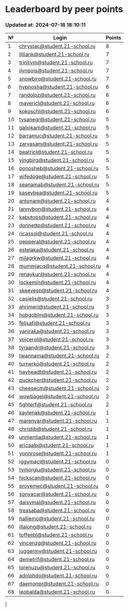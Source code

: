# Leaderboard by peer points

### Updated at: 2024-07-18 18:10:11

| № | Login | Points |
|---|-------|--------|
|1|chrystac@student.21-school.ru|8|
|2|lilliank@student.21-school.ru|7|
|3|trinitym@student.21-school.ru|7|
|4|ilynpois@student.21-school.ru|7|
|5|snowbiro@student.21-school.ru|7|
|6|hypnosha@student.21-school.ru|6|
|7|randolpz@student.21-school.ru|6|
|8|mavericl@student.21-school.ru|6|
|9|kokoschl@student.21-school.ru|6|
|10|tysanegr@student.21-school.ru|5|
|11|galiokam@student.21-school.ru|5|
|12|barramuc@student.21-school.ru|5|
|13|zaryasam@student.21-school.ru|5|
|14|beatricl@student.21-school.ru|5|
|15|yingbirg@student.21-school.ru|5|
|16|ponosheb@student.21-school.ru|5|
|17|wifedoge@student.21-school.ru|5|
|18|seanamab@student.21-school.ru|5|
|19|kaseybea@student.21-school.ru|5|
|20|antonare@student.21-school.ru|4|
|21|lannybon@student.21-school.ru|4|
|22|kabutops@student.21-school.ru|4|
|23|donnettp@student.21-school.ru|4|
|24|ricassol@student.21-school.ru|4|
|25|pepperal@student.21-school.ru|4|
|26|estelaka@student.21-school.ru|4|
|27|milagrkw@student.21-school.ru|4|
|28|mummjacq@student.21-school.ru|4|
|29|renaykur@student.21-school.ru|4|
|30|lockemin@student.21-school.ru|4|
|31|skeevesp@student.21-school.ru|4|
|32|casielis@student.21-school.ru|3|
|33|ahrimeri@student.21-school.ru|3|
|34|hobgoblm@student.21-school.ru|3|
|35|felisafi@student.21-school.ru|3|
|36|yaniraka@student.21-school.ru|3|
|37|voicerol@student.21-school.ru|3|
|38|tyraandr@student.21-school.ru|3|
|39|twannama@student.21-school.ru|2|
|40|turnerko@student.21-school.ru|2|
|41|hayheadt@student.21-school.ru|2|
|42|puckcher@student.21-school.ru|2|
|43|cheesecm@student.21-school.ru|2|
|44|wowbagel@student.21-school.ru|2|
|45|fighterf@student.21-school.ru|2|
|46|kaylenak@student.21-school.ru|1|
|47|marenvar@student.21-school.ru|1|
|48|christib@student.21-school.ru|1|
|49|unmentia@student.21-school.ru|1|
|50|ericaalp@student.21-school.ru|1|
|51|yonnrose@student.21-school.ru|1|
|52|iggymacl@student.21-school.ru|0|
|53|tymorgiu@student.21-school.ru|0|
|54|hickscan@student.21-school.ru|0|
|55|provemec@student.21-school.ru|0|
|56|sonyacar@student.21-school.ru|0|
|57|daisymal@student.21-school.ru|0|
|58|treasaba@student.21-school.ru|0|
|59|halliemo@student.21-school.ru|0|
|60|illalong@student.21-school.ru|0|
|61|toffeebl@student.21-school.ru|0|
|62|vincenzg@student.21-school.ru|0|
|63|juggermy@student.21-school.ru|0|
|64|demetrif@student.21-school.ru|0|
|65|lorenuzu@student.21-school.ru|0|
|66|adolphdo@student.21-school.ru|0|
|67|daemonpr@student.21-school.ru|0|
|68|leobalda@student.21-school.ru|0|
|
